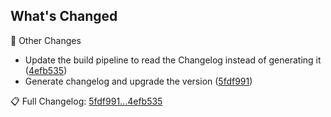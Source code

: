 ## What's Changed

🔨 Other Changes

- Update the build pipeline to read the Changelog instead of generating it ([4efb535](../../commit/4efb535))
- Generate changelog and upgrade the version ([5fdf991](../../commit/5fdf991))


📋 Full Changelog: [5fdf991...4efb535](../../compare/5fdf991...4efb535)